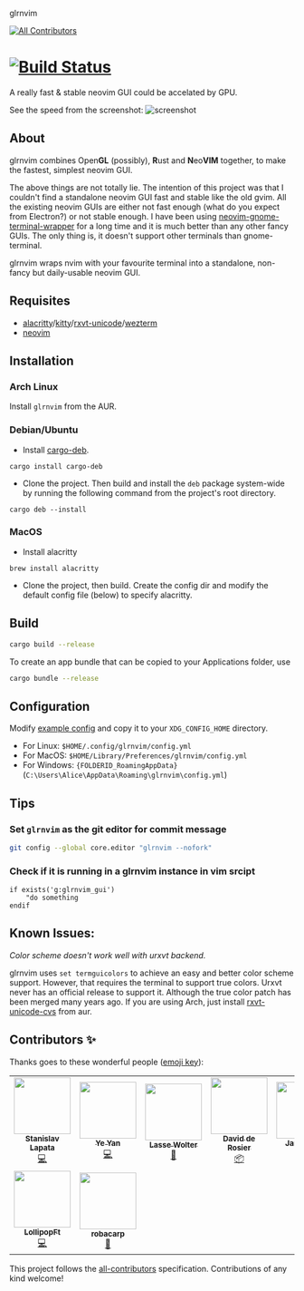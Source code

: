 glrnvim
<!-- ALL-CONTRIBUTORS-BADGE:START - Do not remove or modify this section -->
[![All Contributors](https://img.shields.io/badge/all_contributors-9-orange.svg?style=flat-square)](#contributors-)
<!-- ALL-CONTRIBUTORS-BADGE:END -->
[![Build Status](https://travis-ci.com/beeender/glrnvim.svg?branch=master)](https://travis-ci.com/beeender/glrnvim)
=======

A really fast & stable neovim GUI could be accelated by GPU.

See the speed from the screenshot:
![screenshot](screenshot/very_fast.gif)

## About

glrnvim combines Open**GL** (possibly), **R**ust and **N**eo**VIM** together, to make the fastest, simplest neovim GUI.

The above things are not totally lie. The intention of this project was that I couldn't find a standalone neovim GUI fast and stable like the old gvim. All the existing neovim GUIs are either not fast enough (what do you expect from Electron?) or not stable enough. I have been using [neovim-gnome-terminal-wrapper](https://github.com/fmoralesc/neovim-gnome-terminal-wrapper) for a long time and it is much better than any other fancy GUIs. The only thing is, it doesn't support other terminals than gnome-terminal.

glrnvim wraps nvim with your favourite terminal into a standalone, non-fancy but daily-usable neovim GUI.

## Requisites

* [alacritty](https://github.com/jwilm/alacritty)/[kitty](https://github.com/kovidgoyal/kitty)/[rxvt-unicode](http://software.schmorp.de/pkg/rxvt-unicode.html)/[wezterm](https://wezfurlong.org/wezterm/)
* [neovim](https://neovim.io)

## Installation

### Arch Linux

Install `glrnvim` from the AUR.

### Debian/Ubuntu

- Install [cargo-deb](https://github.com/mmstick/cargo-deb).

```
cargo install cargo-deb
```

- Clone the project. Then build and install the `deb` package system-wide by running the following command from the project's root directory.

```
cargo deb --install
```

### MacOS

- Install alacritty

```
brew install alacritty
```

- Clone the project, then build. Create the config dir and modify the default config file (below) to specify alacritty.

## Build

```sh
cargo build --release
```

To create an app bundle that can be copied to your Applications folder, use

```sh
cargo bundle --release
```

## Configuration

Modify [example config](https://github.com/beeender/glrnvim/blob/master/config.yml) and copy it to your `XDG_CONFIG_HOME` directory.

- For Linux: `$HOME/.config/glrnvim/config.yml`
- For MacOS: `$HOME/Library/Preferences/glrnvim/config.yml`
- For Windows: `{FOLDERID_RoamingAppData}` (`C:\Users\Alice\AppData\Roaming\glrnvim\config.yml`)

## Tips

### Set `glrnvim` as the git editor for commit message

```sh
git config --global core.editor "glrnvim --nofork"
```

### Check if it is running in a glrnvim instance in vim srcipt

```viml
if exists('g:glrnvim_gui')
    "do something
endif
```

## Known Issues:

_Color scheme doesn't work well with urxvt backend._

glrnvim uses `set termguicolors` to achieve an easy and better color scheme support. However, that requires the terminal to support true colors. Urxvt never has an official release to support it. Although the true color patch has been merged many years ago. If you are using Arch, just install [rxvt-unicode-cvs](https://aur.archlinux.org/packages/rxvt-unicode-cvs) from aur.

## Contributors ✨

Thanks goes to these wonderful people ([emoji key](https://allcontributors.org/docs/en/emoji-key)):

<!-- ALL-CONTRIBUTORS-LIST:START - Do not remove or modify this section -->
<!-- prettier-ignore-start -->
<!-- markdownlint-disable -->
<table>
  <tr>
    <td align="center"><a href="https://github.com/Stanislav-Lapata"><img src="https://avatars1.githubusercontent.com/u/12072329?v=4?s=100" width="100px;" alt=""/><br /><sub><b>Stanislav Lapata</b></sub></a><br /><a href="https://github.com/beeender/glrnvim/commits?author=Stanislav-Lapata" title="Code">💻</a></td>
    <td align="center"><a href="https://github.com/yeyan"><img src="https://avatars1.githubusercontent.com/u/5893217?v=4?s=100" width="100px;" alt=""/><br /><sub><b>Ye Yan</b></sub></a><br /><a href="https://github.com/beeender/glrnvim/commits?author=yeyan" title="Code">💻</a></td>
    <td align="center"><a href="https://github.com/LasseWolter"><img src="https://avatars1.githubusercontent.com/u/29123172?v=4?s=100" width="100px;" alt=""/><br /><sub><b>Lasse Wolter</b></sub></a><br /><a href="https://github.com/beeender/glrnvim/commits?author=LasseWolter" title="Documentation">📖</a></td>
    <td align="center"><a href="http://twitter.com/#!/ddrcode"><img src="https://avatars1.githubusercontent.com/u/700125?v=4?s=100" width="100px;" alt=""/><br /><sub><b>David de Rosier</b></sub></a><br /><a href="#platform-ddrcode" title="Packaging/porting to new platform">📦</a></td>
    <td align="center"><a href="http://jandamm.de"><img src="https://avatars.githubusercontent.com/u/5963139?v=4?s=100" width="100px;" alt=""/><br /><sub><b>Jan Damm</b></sub></a><br /><a href="https://github.com/beeender/glrnvim/commits?author=jandamm" title="Code">💻</a></td>
    <td align="center"><a href="https://github.com/p00f"><img src="https://avatars.githubusercontent.com/u/36493671?v=4?s=100" width="100px;" alt=""/><br /><sub><b>Chinmay Dalal</b></sub></a><br /><a href="https://github.com/beeender/glrnvim/commits?author=p00f" title="Code">💻</a></td>
    <td align="center"><a href="https://crisidev.org/"><img src="https://avatars.githubusercontent.com/u/1781140?v=4?s=100" width="100px;" alt=""/><br /><sub><b>Matteo Bigoi</b></sub></a><br /><a href="https://github.com/beeender/glrnvim/commits?author=crisidev" title="Code">💻</a></td>
  </tr>
  <tr>
    <td align="center"><a href="https://github.com/LollipopFt"><img src="https://avatars.githubusercontent.com/u/62802897?v=4?s=100" width="100px;" alt=""/><br /><sub><b>LollipopFt</b></sub></a><br /><a href="https://github.com/beeender/glrnvim/commits?author=LollipopFt" title="Code">💻</a></td>
    <td align="center"><a href="https://github.com/robacarp"><img src="https://avatars.githubusercontent.com/u/208647?v=4?s=100" width="100px;" alt=""/><br /><sub><b>robacarp</b></sub></a><br /><a href="https://github.com/beeender/glrnvim/commits?author=robacarp" title="Documentation">📖</a></td>
  </tr>
</table>

<!-- markdownlint-restore -->
<!-- prettier-ignore-end -->

<!-- ALL-CONTRIBUTORS-LIST:END -->

This project follows the [all-contributors](https://github.com/all-contributors/all-contributors) specification. Contributions of any kind welcome!
